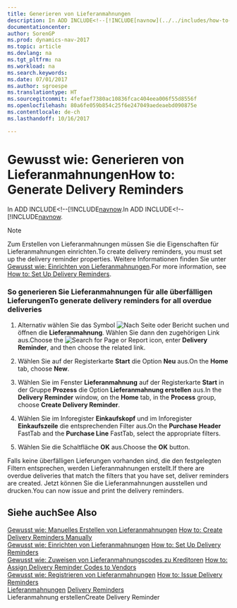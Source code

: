 ```yaml
---
title: Generieren von Lieferanmahnungen
description: In ADD INCLUDE<!--[!INCLUDE[navnow](../../includes/how-to-create-delivery-reminders-manually.md).
documentationcenter: 
author: SorenGP
ms.prod: dynamics-nav-2017
ms.topic: article
ms.devlang: na
ms.tgt_pltfrm: na
ms.workload: na
ms.search.keywords: 
ms.date: 07/01/2017
ms.author: sgroespe
ms.translationtype: HT
ms.sourcegitcommit: 4fefaef7380ac10836fcac404eea006f55d8556f
ms.openlocfilehash: 80a6fe059b854c25f6e247049aedeaebd090875e
ms.contentlocale: de-ch
ms.lasthandoff: 10/16/2017

---
```

# <a name="how-to-generate-delivery-reminders"></a><span data-ttu-id="c122b-103">Gewusst wie: Generieren von Lieferanmahnungen</span><span class="sxs-lookup"><span data-stu-id="c122b-103">How to: Generate Delivery Reminders</span></span>
<span data-ttu-id="c122b-104">In ADD INCLUDE<!--[!INCLUDE[navnow](../../includes/how-to-create-delivery-reminders-manually.md).</span><span class="sxs-lookup"><span data-stu-id="c122b-104">In ADD INCLUDE<!--[!INCLUDE[navnow](../../includes/how-to-create-delivery-reminders-manually.md).</span></span>  
  
> [!NOTE]  
>  <span data-ttu-id="c122b-105">Zum Erstellen von Lieferanmahnungen müssen Sie die Eigenschaften für Lieferanmahnungen einrichten.</span><span class="sxs-lookup"><span data-stu-id="c122b-105">To create delivery reminders, you must set up the delivery reminder properties.</span></span> <span data-ttu-id="c122b-106">Weitere Informationen finden Sie unter [Gewusst wie: Einrichten von Lieferanmahnungen](how-to-set-up-delivery-reminders.md).</span><span class="sxs-lookup"><span data-stu-id="c122b-106">For more information, see [How to: Set Up Delivery Reminders](how-to-set-up-delivery-reminders.md).</span></span>  
  
### <a name="to-generate-delivery-reminders-for-all-overdue-deliveries"></a><span data-ttu-id="c122b-107">So generieren Sie Lieferanmahnungen für alle überfälligen Lieferungen</span><span class="sxs-lookup"><span data-stu-id="c122b-107">To generate delivery reminders for all overdue deliveries</span></span>  
  
1.  <span data-ttu-id="c122b-108">Alternativ wählen Sie das Symbol ![Nach Seite oder Bericht suchen](media/ui-search/search_small.png "Nach Seite oder Bericht suchen") und öffnen die **Lieferanmahnung**. Wählen Sie dann den zugehörigen Link aus.</span><span class="sxs-lookup"><span data-stu-id="c122b-108">Choose the ![Search for Page or Report](media/ui-search/search_small.png "Search for Page or Report icon") icon, enter **Delivery Reminder**, and then choose the related link.</span></span>  
  
2.  <span data-ttu-id="c122b-109">Wählen Sie auf der Registerkarte **Start** die Option **Neu** aus.</span><span class="sxs-lookup"><span data-stu-id="c122b-109">On the **Home** tab, choose **New**.</span></span>  
  
3.  <span data-ttu-id="c122b-110">Wählen Sie im Fenster **Lieferanmahnung** auf der Registerkarte **Start** in der Gruppe **Prozess** die Option **Lieferanmahnung erstellen** aus.</span><span class="sxs-lookup"><span data-stu-id="c122b-110">In the **Delivery Reminder** window, on the **Home** tab, in the **Process** group, choose **Create Delivery Reminder**.</span></span>  
  
4.  <span data-ttu-id="c122b-111">Wählen Sie im Inforegister **Einkaufskopf** und im Inforegister **Einkaufszeile** die entsprechenden Filter aus.</span><span class="sxs-lookup"><span data-stu-id="c122b-111">On the **Purchase Header** FastTab and the **Purchase Line** FastTab, select the appropriate filters.</span></span>  
  
5.  <span data-ttu-id="c122b-112">Wählen Sie die Schaltfläche **OK** aus.</span><span class="sxs-lookup"><span data-stu-id="c122b-112">Choose the **OK** button.</span></span>  
  
 <span data-ttu-id="c122b-113">Falls keine überfälligen Lieferungen vorhanden sind, die den festgelegten Filtern entsprechen, werden Lieferanmahnungen erstellt.</span><span class="sxs-lookup"><span data-stu-id="c122b-113">If there are overdue deliveries that match the filters that you have set, deliver reminders are created.</span></span> <span data-ttu-id="c122b-114">Jetzt können Sie die Lieferanmahnungen ausstellen und drucken.</span><span class="sxs-lookup"><span data-stu-id="c122b-114">You can now issue and print the delivery reminders.</span></span>  
  
## <a name="see-also"></a><span data-ttu-id="c122b-115">Siehe auch</span><span class="sxs-lookup"><span data-stu-id="c122b-115">See Also</span></span>  
 <span data-ttu-id="c122b-116">[Gewusst wie: Manuelles Erstellen von Lieferanmahnungen](how-to-create-delivery-reminders-manually.md) </span><span class="sxs-lookup"><span data-stu-id="c122b-116">[How to: Create Delivery Reminders Manually](how-to-create-delivery-reminders-manually.md) </span></span>  
 <span data-ttu-id="c122b-117">[Gewusst wie: Einrichten von Lieferanmahnungen](how-to-set-up-delivery-reminders.md) </span><span class="sxs-lookup"><span data-stu-id="c122b-117">[How to: Set Up Delivery Reminders](how-to-set-up-delivery-reminders.md) </span></span>  
 <span data-ttu-id="c122b-118">[Gewusst wie: Zuweisen von Lieferanmahnungscodes zu Kreditoren](how-to-assign-delivery-reminder-codes-to-vendors.md) </span><span class="sxs-lookup"><span data-stu-id="c122b-118">[How to: Assign Delivery Reminder Codes to Vendors](how-to-assign-delivery-reminder-codes-to-vendors.md) </span></span>  
 <span data-ttu-id="c122b-119">[Gewusst wie: Registrieren von Lieferanmahnungen](how-to-issue-delivery-reminders.md) </span><span class="sxs-lookup"><span data-stu-id="c122b-119">[How to: Issue Delivery Reminders](how-to-issue-delivery-reminders.md) </span></span>  
 <span data-ttu-id="c122b-120">[Lieferanmahnungen](delivery-reminders.md) </span><span class="sxs-lookup"><span data-stu-id="c122b-120">[Delivery Reminders](delivery-reminders.md) </span></span>  
 <span data-ttu-id="c122b-121">Lieferanmahnung erstellen</span><span class="sxs-lookup"><span data-stu-id="c122b-121">Create Delivery Reminder</span></span>
